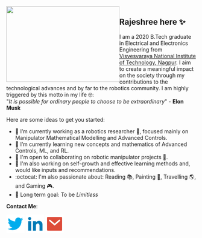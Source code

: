 
<img align="left" width="300" height="200" src="https://tenor.com/view/robot-hello-wave-hi-gif-14404937.gif">

## Rajeshree here ✨ 
I am a 2020 B.Tech graduate in Electrical and Electronics Engineering from [Visvesvaraya National Institute of Technology, Nagpur](http://vnit.ac.in/). I aim to create a meaningful impact on the society through my contributions to the technological advances and by far to the robotics community. 
I am highly triggered by this motto in my life :nerd_face::  
"*It is possible for ordinary people to choose to be extraordinary*" - **Elon Musk**

Here are some ideas to get you started:

- 🔭 I’m currently working as a robotics researcher :robot:, focused mainly on Manipulator Mathematical Modelling and Advanced Controls.
- 🌱 I’m currently learning new concepts and mathematics of Advanced Controls, ML, and RL.
- 👯 I'm open to collaborating on robotic manipulator projects :mechanical_arm:.
- :cherry_blossom: I'm also working on self-growth and effective learning methods and, would like inputs and recommendations. 
- :octocat: I'm also passionate about: Reading :books:, Painting	:art:, Travelling :earth_americas:, and Gaming 	:video_game:.
- :dart: Long term goal: To be *Limitless*

**Contact Me**:

  <a href="https://twitter.com/FIR31415" alt="Twitter"><img src="readme/twitter-fill.svg"></a>
  <a href="https://www.linkedin.com/in/rajeshree73/" alt="Linkedin"><img src="readme/linkedin-fill.svg"></a>
  <a href="mailto:rajeshreedeotaluvnit@gmail.com" alt="Contact me"><img src="readme/mail-fill.svg"></a>
 

